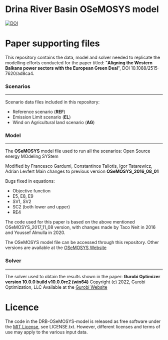 # Drina River Basin OSeMOSYS model
[![DOI](https://zenodo.org/badge/636122125.svg)](https://zenodo.org/badge/latestdoi/636122125)

# Paper supporting files
This repository contains the data, model and solver needed to replicate the modelling efforts conducted for the paper titled: "**Aligning the Western Balkans power sectors with the European Green Deal**", DOI 10.1088/2515-7620/ad8ca4.

### Scenarios
------------------

Scenario data files included in this repository:

* Reference scenario (**REF**)
* Emission Limit scenario (**EL**)
* Wind on Agricultural land scenario (**AG**)

### Model
------------------
The **OSeMOSYS** model file used to run all the scenarios:
Open Source energy MOdeling SYStem

Modified by Francesco Gardumi, Constantinos Taliotis, Igor Tatarewicz, Adrian Levfert
Main changes to previous version **OSeMOSYS_2016_08_01**

Bugs fixed in equations:
* Objective function
* E5, E8, E9
* SV1, SV2        
* SC2 (both lower and upper)
* RE4

The code used for this paper is based on the above mentioned OSeMOSYS_2017_11_08 version, with changes made by Taco Neit in 2016 and Youssef Almulla in 2020.  

The OSeMOSYS model file can be accessed through this repository. Other versions are available at the [OSeMOSYS Website](http://www.osemosys.org/get-started.html)

### Solver
------------------
The solver used to obtain the results shown in the paper:
**Gurobi Optimizer version 10.0.0 build v10.0.0rc2 (win64)**
Copyright (c) 2022, Gurobi Optimization, LLC
Available at the [Gurobi Website](https://www.gurobi.com/downloads/)
# Licence
The code in the DRB-OSeMOSYS-model is released as free software under the [MIT License](https://opensource.org/license/mit/), see LICENSE.txt. However, different licenses and terms of use may apply to the various input data.
